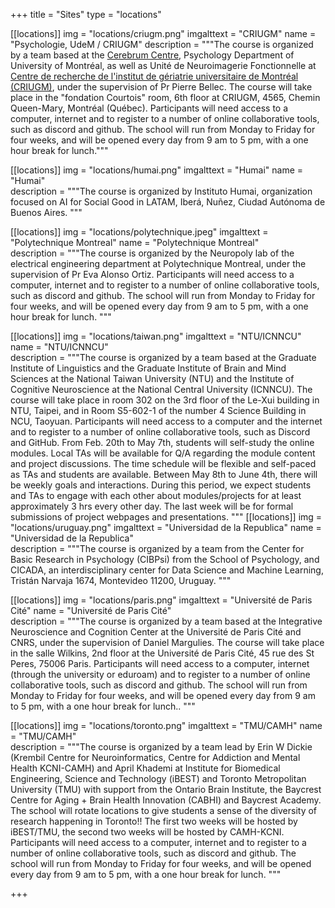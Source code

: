 +++
title = "Sites"
type = "locations"

[[locations]]
  img = "locations/criugm.png"
  imgalttext = "CRIUGM"
  name = "Psychologie, UdeM / CRIUGM"
  description = """The course is organized by a team based at the [Cerebrum Centre](https://www.lecerebrum.ca/en/home/), Psychology Department of University of Montréal, as well as Unité de Neuroimagerie Fonctionnelle at [Centre de recherche de l'institut de gériatrie universitaire de Montréal (CRIUGM)](https://www.criugm.qc.ca/fr/contact.html), under the supervision of Pr Pierre Bellec. The course will take place in the "fondation Courtois" room, 6th floor at CRIUGM, 4565, Chemin Queen-Mary, Montréal (Québec). Participants will need access to a computer, internet and to register to a number of online collaborative tools, such as discord and github. The school will run from Monday to Friday for four weeks, and will be opened every day from 9 am to 5 pm, with a one hour break for lunch."""


[[locations]]
  img = "locations/humai.png"
  imgalttext = "Humai"
  name = "Humai"                                         
  description = """The course is organized by Instituto Humai, organization focused on AI for Social Good in LATAM, Iberá, Nuñez, Ciudad Autónoma de Buenos Aires.
"""

[[locations]]
  img = "locations/polytechnique.jpeg"
  imgalttext = "Polytechnique Montreal"
  name = "Polytechnique Montreal"                                             
  description = """The course is organized by the Neuropoly lab of the electrical engineering department at Polytechnique Montreal, under the supervision of Pr Eva Alonso Ortiz. Participants will need access to a computer, internet and to register to a number of online collaborative tools, such as discord and github. The school will run from Monday to Friday for four weeks, and will be opened every day from 9 am to 5 pm, with a one hour break for lunch.
"""

  
[[locations]]
  img = "locations/taiwan.png"
  imgalttext = "NTU/ICNNCU"
  name = "NTU/ICNNCU"                                               
  description = """The course is organized by a team based at the Graduate Institute of Linguistics and the Graduate Institute of Brain and Mind Sciences at the National Taiwan University (NTU) and the Institute of Cognitive Neuroscience at the National Central University (ICNNCU). The course will take place in room 302 on the 3rd floor of the Le-Xui building in NTU, Taipei, and in Room S5-602-1 of the number 4 Science Building in NCU, Taoyuan. Participants will need access to a computer and the internet and to register to a number of online collaborative tools, such as Discord and GitHub. From Feb. 20th to May 7th, students will self-study the online modules. Local TAs will be available for Q/A regarding the module content and project discussions. The time schedule will be flexible and self-paced as TAs and students are available. Between May 8th to June 4th, there will be weekly goals and interactions. During this period, we expect students and TAs to engage with each other about modules/projects for at least approximately 3 hrs every other day. The last week will be for formal submissions of project webpages and presentations.
"""
[[locations]]
  img = "locations/uruguay.png"
  imgalttext = "Universidad de la Republica"
  name = "Universidad de la Republica"                                                  
  description = """The course is organized by a team from the Center for Basic Research in Psychology (CIBPsi) from the School of Psychology, and CICADA, an interdisciplinary center for Data Science and Machine Learning, Tristán Narvaja 1674, Montevideo 11200, Uruguay.
"""

[[locations]]
  img = "locations/paris.png"
  imgalttext = "Université de Paris Cité"
  name = "Université de Paris Cité"                                         
  description = """The course is organized by a team based at the Integrative Neuroscience and Cognition Center at the Université de Paris Cité and CNRS, under the supervision of Daniel Margulies. The course will take place in the salle Wilkins, 2nd floor at the Université de Paris Cité, 45 rue des St Peres, 75006 Paris. Participants will need access to a computer, internet (through the university or eduroam) and to register to a number of online collaborative tools, such as discord and github. The school will run from Monday to Friday for four weeks, and will be opened every day from 9 am to 5 pm, with a one hour break for lunch..
"""

[[locations]]
  img = "locations/toronto.png"
  imgalttext = "TMU/CAMH"
  name = "TMU/CAMH"                                              
  description = """The course is organized by a team lead by Erin W Dickie (Krembil Centre for Neuroinformatics, Centre for Addiction and Mental Health KCNI-CAMH) and April Khademi at Institute for Biomedical Engineering, Science and Technology (iBEST) and Toronto Metropolitan University (TMU) with support from the Ontario Brain Institute, the Baycrest Centre for Aging + Brain Health Innovation (CABHI) and Baycrest Academy. The school will rotate locations to give students a sense of the diversity of research happening in Toronto!! The first two weeks will be hosted by iBEST/TMU, the second two weeks will be hosted by CAMH-KCNI. Participants will need access to a computer, internet and to register to a number of online collaborative tools, such as discord and github. The school will run from Monday to Friday for four weeks, and will be opened every day from 9 am to 5 pm, with a one hour break for lunch.
"""

+++